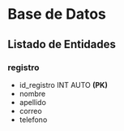 # Base de Datos

## Listado de Entidades

### registro

- id_registro INT AUTO **(PK)**
- nombre
- apellido
- correo
- telefono